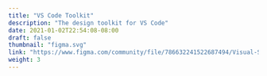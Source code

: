 ```yaml
---
title: "VS Code Toolkit"
description: "The design toolkit for VS Code"
date: 2021-01-02T22:54:08-08:00
draft: false
thumbnail: "figma.svg"
link: "https://www.figma.com/community/file/786632241522687494/Visual-Studio-Code-Toolkit"
weight: 3
---
```


